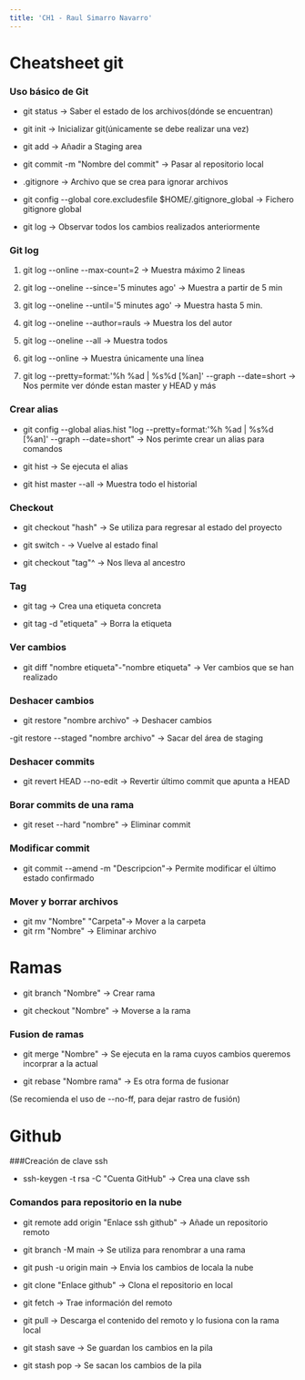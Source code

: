 ```yaml
---
title: 'CH1 - Raul Simarro Navarro'
---
```


# Cheatsheet git

### Uso básico de Git

- git status -> Saber el estado de los archivos(dónde se encuentran)

- git init -> Inicializar git(únicamente se debe realizar una vez)

- git add -> Añadir a Staging area

- git commit -m "Nombre del commit" -> Pasar al repositorio local

- .gitignore -> Archivo que se crea para ignorar archivos

- git config --global core.excludesfile $HOME/.gitignore_global -> Fichero gitignore global

- git log -> Observar todos los cambios realizados anteriormente

### Git log

1. git log --online --max-count=2 -> Muestra máximo 2 lineas

2. git log --oneline --since='5 minutes ago' -> Muestra a partir de 5 min

3. git log --oneline --until='5 minutes ago' -> Muestra hasta 5 min.

4. git log --oneline --author=rauls -> Muestra los del autor

5. git log --oneline --all -> Muestra todos

6. git log --online -> Muestra únicamente una línea

7. git log --pretty=format:'%h %ad | %s%d [%an]' --graph --date=short -> Nos permite ver dónde estan master y HEAD y más

### Crear alias

- git config --global alias.hist "log --pretty=format:'%h %ad | %s%d [%an]' --graph --date=short" -> Nos perimte crear un alias para comandos

- git hist -> Se ejecuta el alias

- git hist master --all -> Muestra todo el historial

### Checkout

- git checkout "hash" -> Se utiliza para regresar al estado del proyecto

- git switch - -> Vuelve al estado final

- git checkout "tag"^ -> Nos lleva al ancestro

### Tag

- git tag -> Crea una etiqueta concreta

- git tag -d "etiqueta" -> Borra la etiqueta

### Ver cambios

- git diff "nombre etiqueta"-"nombre etiqueta" -> Ver cambios que se han realizado

### Deshacer cambios

- git restore "nombre archivo" -> Deshacer cambios

-git restore --staged "nombre archivo" -> Sacar del área de staging

### Deshacer commits

- git revert HEAD --no-edit -> Revertir último commit que apunta a HEAD

### Borar commits de una rama

- git reset --hard "nombre" -> Eliminar commit

### Modificar commit

- git commit --amend -m "Descripcion"-> Permite modificar el último estado confirmado

### Mover y borrar archivos

- git mv "Nombre" "Carpeta"-> Mover a la carpeta
- git rm "Nombre" -> Eliminar archivo 


# Ramas

- git branch "Nombre" -> Crear rama

- git checkout "Nombre" -> Moverse a la rama

### Fusion de ramas

- git merge "Nombre" -> Se ejecuta en la rama cuyos cambios queremos incorprar a la actual

- git rebase "Nombre rama" -> Es otra forma de fusionar

(Se recomienda el uso de --no-ff, para dejar rastro de fusión)

# Github

###Creación de clave ssh

- ssh-keygen -t rsa -C "Cuenta GitHub" -> Crea una clave ssh

### Comandos para repositorio en la nube

- git remote add origin "Enlace ssh github" -> Añade un repositorio remoto

- git branch -M main -> Se utiliza para renombrar a una rama

- git push -u origin main -> Envia los cambios de locala la nube

- git clone "Enlace github" -> Clona el repositorio en local

- git fetch -> Trae información del remoto

- git pull -> Descarga el contenido del remoto y lo fusiona con la rama local

- git stash save -> Se guardan los cambios en la pila

- git stash pop -> Se sacan los cambios de la pila

